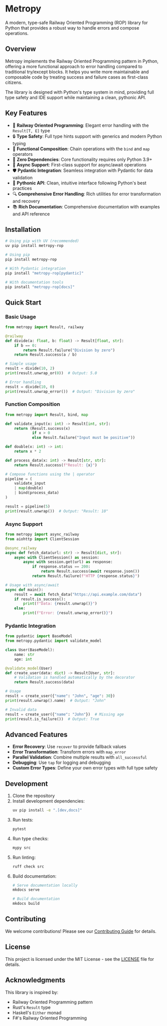 # Metropy

A modern, type-safe Railway Oriented Programming (ROP) library for Python that provides a robust way to handle errors and compose operations.

## Overview

Metropy implements the Railway Oriented Programming pattern in Python, offering a more functional approach to error handling compared to traditional try/except blocks. It helps you write more maintainable and composable code by treating success and failure cases as first-class citizens.

The library is designed with Python's type system in mind, providing full type safety and IDE support while maintaining a clean, pythonic API.

## Key Features

- 🚂 **Railway Oriented Programming**: Elegant error handling with the `Result[T, E]` type
- 🔒 **Type Safety**: Full type hints support with generics and modern Python typing
- 🔗 **Functional Composition**: Chain operations with the `bind` and `map` operators
- 🎯 **Zero Dependencies**: Core functionality requires only Python 3.9+
- 🔄 **Async Support**: First-class support for async/await operations
- 🛡️ **Pydantic Integration**: Seamless integration with Pydantic for data validation
- 🎨 **Pythonic API**: Clean, intuitive interface following Python's best practices
- 🔍 **Comprehensive Error Handling**: Rich utilities for error transformation and recovery
- 📚 **Rich Documentation**: Comprehensive documentation with examples and API reference

## Installation

```bash
# Using pip with UV (recommended)
uv pip install metropy-rop

# Using pip
pip install metropy-rop

# With Pydantic integration
pip install "metropy-rop[pydantic]"

# With documentation tools
pip install "metropy-rop[docs]"
```

## Quick Start

### Basic Usage

```python
from metropy import Result, railway

@railway
def divide(a: float, b: float) -> Result[float, str]:
    if b == 0:
        return Result.failure("Division by zero")
    return Result.success(a / b)

# Simple usage
result = divide(10, 2)
print(result.unwrap_or(0))  # Output: 5.0

# Error handling
result = divide(10, 0)
print(result.unwrap_error())  # Output: "Division by zero"
```

### Function Composition

```python
from metropy import Result, bind, map

def validate_input(x: int) -> Result[int, str]:
    return (Result.success(x) 
            if x > 0 
            else Result.failure("Input must be positive"))

def double(x: int) -> int:
    return x * 2

def process_data(x: int) -> Result[str, str]:
    return Result.success(f"Result: {x}")

# Compose functions using the | operator
pipeline = (
    validate_input
    | map(double)
    | bind(process_data)
)

result = pipeline(5)
print(result.unwrap())  # Output: "Result: 10"
```

### Async Support

```python
from metropy import async_railway
from aiohttp import ClientSession

@async_railway
async def fetch_data(url: str) -> Result[dict, str]:
    async with ClientSession() as session:
        async with session.get(url) as response:
            if response.status == 200:
                return Result.success(await response.json())
            return Result.failure(f"HTTP {response.status}")

# Usage with async/await
async def main():
    result = await fetch_data("https://api.example.com/data")
    if result.is_success():
        print(f"Data: {result.unwrap()}")
    else:
        print(f"Error: {result.unwrap_error()}")
```

### Pydantic Integration

```python
from pydantic import BaseModel
from metropy.pydantic import validate_model

class User(BaseModel):
    name: str
    age: int

@validate_model(User)
def create_user(data: dict) -> Result[User, str]:
    # Validation is handled automatically by the decorator
    return Result.success(data)

# Usage
result = create_user({"name": "John", "age": 30})
print(result.unwrap().name)  # Output: "John"

# Invalid data
result = create_user({"name": "John"})  # Missing age
print(result.is_failure())  # Output: True
```

## Advanced Features

- **Error Recovery**: Use `recover` to provide fallback values
- **Error Transformation**: Transform errors with `map_error`
- **Parallel Validation**: Combine multiple results with `all_successful`
- **Debugging**: Use `tap` for logging and debugging
- **Custom Error Types**: Define your own error types with full type safety

## Development

1. Clone the repository
2. Install development dependencies:
   ```bash
   uv pip install -e ".[dev,docs]"
   ```
3. Run tests:
   ```bash
   pytest
   ```
4. Run type checks:
   ```bash
   mypy src
   ```
5. Run linting:
   ```bash
   ruff check src
   ```
6. Build documentation:
   ```bash
   # Serve documentation locally
   mkdocs serve

   # Build documentation
   mkdocs build
   ```

## Contributing

We welcome contributions! Please see our [Contributing Guide](CONTRIBUTING.md) for details.

## License

This project is licensed under the MIT License - see the [LICENSE](LICENSE) file for details.

## Acknowledgments

This library is inspired by:
- Railway Oriented Programming pattern
- Rust's `Result` type
- Haskell's `Either` monad
- F#'s Railway Oriented Programming